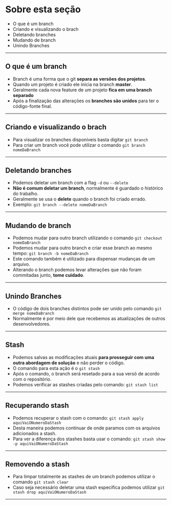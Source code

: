 # Sobre esta seção

- O que é um branch
- Criando e visualizando o brach
- Deletando branches
- Mudando de branch
- Unindo Branches

---

## O que é um branch

- Branch é uma forma que o git **separa as versões dos projetos**.
- Quando um projeto é criado ele inicia na branch **master**.
- Geralmente cada nova feature de um projeto **fica em uma branch separado**
- Após a finalização das alterações os **branches são unidos** para ter o código-fonte final.

---

## Criando e visualizando o brach

- Para visualizar os branches disponíveis basta digitar `git branch`
- Para criar um branch você pode utilizar o comando `git branch nomeDaBranch`

---

## Deletando branches

- Podemos deletar um branch com a flag `-d` ou `--delete`
- **Não é comum deletar um branch**, normalmente é guardado o histórico do trabalho.
- Geralmente se usa o **delete** quando o branch foi criado errado.
- Exemplo: `git branch --delete nomeDaBranch`

---

## Mudando de branch

- Podemos mudar para outro branch utilizando o comando `git checkout nomeDaBranch`
- Podemos mudar para outro branch e criar esse branch ao mesmo tempo: `git branch -b nomeDaBranch`
- Este comando também é utilizado para dispensar mudanças de um arquivo.
- Alterando o branch podemos levar alterações que não foram commitadas junto, **tome cuidado**.

---

## Unindo Branches

- O código de dois branches distintos pode ser unido pelo comando `git merge nomeDaBranch`
- Normalmente é por meio dele que recebemos as atualizações de outros desenvolvedores.

---

## Stash

- Podemos salvas as modificações atuais **para prosseguir com uma outra abordagem de solução** e não perder o código.
- O comando para esta ação é o `git stash`
- Após o comando, o branch será resetado para a sua versõ de acordo com o repositório.
- Podemos verificar as stashes criadas pelo comando: `git stash list`

---

## Recuperando stash

- Podemos recuperar o stash com o comando: `git stash apply aquiVaiONumeroDaStash`
- Desta maneira podemos continuar de onde paramos com os arquivos adicionados a stash.
- Para ver a diferença dos stashes basta usar o comando: `git stash show -p aquiVaiONumeroDaStash`

---

## Removendo a stash

- Para limpar totalmente as stashes de um branch podemos utilizar o comando `git stash clear`
- Caso seja necessário deletar uma stash específica podemos utilizar `git stash drop aquiVaiONumeroDaStash`

---
